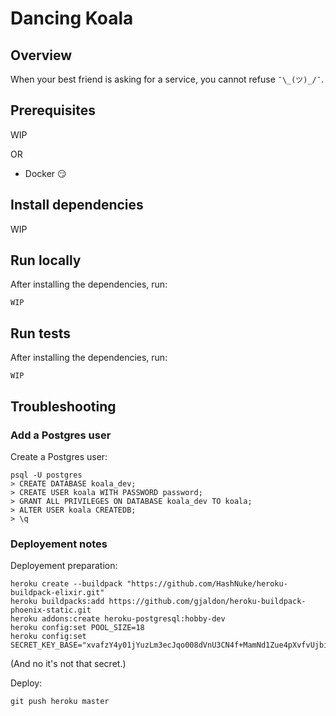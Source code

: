 # Dancing Koala

## Overview

When your best friend is asking for a service, you cannot refuse `¯\_(ツ)_/¯`.

## Prerequisites

WIP

OR

- Docker :smirk:

## Install dependencies

WIP

## Run locally

After installing the dependencies, run:
```
WIP
```

## Run tests

After installing the dependencies, run:
```
WIP
```

## Troubleshooting

### Add a Postgres user

Create a Postgres user:
```
psql -U postgres
> CREATE DATABASE koala_dev;
> CREATE USER koala WITH PASSWORD password;
> GRANT ALL PRIVILEGES ON DATABASE koala_dev TO koala;
> ALTER USER koala CREATEDB;
> \q
```

### Deployement notes

Deployement preparation:
```
heroku create --buildpack "https://github.com/HashNuke/heroku-buildpack-elixir.git"
heroku buildpacks:add https://github.com/gjaldon/heroku-buildpack-phoenix-static.git
heroku addons:create heroku-postgresql:hobby-dev
heroku config:set POOL_SIZE=18
heroku config:set SECRET_KEY_BASE="xvafzY4y01jYuzLm3ecJqo008dVnU3CN4f+MamNd1Zue4pXvfvUjbiXT8akaIF53"
```

(And no it's not that secret.)

Deploy:
```
git push heroku master
```
